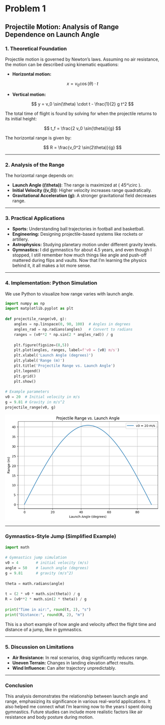 # Problem 1

## Projectile Motion: Analysis of Range Dependence on Launch Angle

### 1. Theoretical Foundation

Projectile motion is governed by Newton’s laws. Assuming no air resistance, the motion can be described using kinematic equations:

- **Horizontal motion:**

$$
x = v_0 \cos(\theta) \cdot t
$$

- **Vertical motion:**

$$
y = v_0 \sin(\theta) \cdot t - \frac{1}{2} g t^2
$$

The total time of flight is found by solving for when the projectile returns to its initial height:

$$
t_f = \frac{2 v_0 \sin(\theta)}{g}
$$

The horizontal range is given by:

$$
R = \frac{v_0^2 \sin(2\theta)}{g}
$$

---

### 2. Analysis of the Range

The horizontal range depends on:

- **Launch Angle (\(\theta\))**: The range is maximized at \( 45^\circ \).
- **Initial Velocity (\(v_0\))**: Higher velocity increases range quadratically.
- **Gravitational Acceleration (g):** A stronger gravitational field decreases range.

---

### 3. Practical Applications

- **Sports:** Understanding ball trajectories in football and basketball.
- **Engineering:** Designing projectile-based systems like rockets or artillery.
- **Astrophysics:** Studying planetary motion under different gravity levels.
- **Gymnastics:** I did gymnastics for about 4.5 years, and even though I stopped, I still remember how much things like angle and push-off mattered during flips and vaults. Now that I’m learning the physics behind it, it all makes a lot more sense.

---

### 4. Implementation: Python Simulation

We use Python to visualize how range varies with launch angle.

```python
import numpy as np
import matplotlib.pyplot as plt

def projectile_range(v0, g):
    angles = np.linspace(0, 90, 100)  # Angles in degrees
    angles_rad = np.radians(angles)   # Convert to radians
    ranges = (v0**2 * np.sin(2 * angles_rad)) / g

    plt.figure(figsize=(8,5))
    plt.plot(angles, ranges, label=f'v0 = {v0} m/s')
    plt.xlabel('Launch Angle (degrees)')
    plt.ylabel('Range (m)')
    plt.title('Projectile Range vs. Launch Angle')
    plt.legend()
    plt.grid()
    plt.show()

# Example parameters
v0 = 20  # Initial velocity in m/s
g = 9.81 # Gravity in m/s^2
projectile_range(v0, g)
```


![Projectile Motion Plot](image.png)

---

### Gymnastics-Style Jump (Simplified Example)

```python
import math

# Gymnastics jump simulation
v0 = 4        # initial velocity (m/s)
angle = 50    # launch angle (degrees)
g = 9.81      # gravity (m/s^2)

theta = math.radians(angle)

t = (2 * v0 * math.sin(theta)) / g
R = (v0**2 * math.sin(2 * theta)) / g

print("Time in air:", round(t, 2), "s")
print("Distance:", round(R, 2), "m")
```

This is a short example of how angle and velocity affect the flight time and distance of a jump, like in gymnastics.

---

### 5. Discussion on Limitations

- **Air Resistance:** In real scenarios, drag significantly reduces range.
- **Uneven Terrain:** Changes in landing elevation affect results.
- **Wind Influence:** Can alter trajectory unpredictably.

---

### Conclusion

This analysis demonstrates the relationship between launch angle and range, emphasizing its significance in various real-world applications. It also helped me connect what I’m learning now to the years I spent doing gymnastics. Future studies can include more realistic factors like air resistance and body posture during motion.
